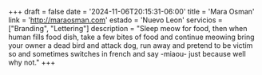 +++
draft  = false
date   = '2024-11-06T20:15:31-06:00'
title  = 'Mara Osman'
link   = 'http://maraosman.com'
estado = 'Nuevo Leon'
servicios = ["Branding", "Lettering"] 
description = "Sleep meow for food, then when human fills food dish, take a few bites of food and continue meowing bring your owner a dead bird and attack dog, run away and pretend to be victim so and sometimes switches in french and say -miaou- just because well why not."
+++